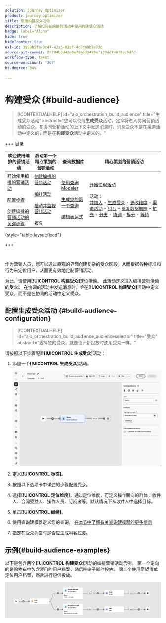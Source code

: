 ```yaml
---
solution: Journey Optimizer
product: journey optimizer
title: 使用构建受众活动
description: 了解如何在编排的活动中使用构建受众活动
badge: label="Alpha"
hide: true
hidefromtoc: true
exl-id: 3959b5fa-0c47-42a5-828f-4d7ca9b7e72d
source-git-commit: 28284b3d42a0e78add3470ef128dd740f9cc9dfd
workflow-type: tm+mt
source-wordcount: '367'
ht-degree: 34%

---
```


# 构建受众 {#build-audience}

>[!CONTEXTUALHELP]
>id="ajo_orchestration_build_audience"
>title="生成受众活动"
>abstract="您可以使用&#x200B;**生成受众**&#x200B;活动，定义将进入协同营销活动的受众。在协同营销活动的上下文中发送消息时，消息受众不是在渠道活动中定义的，而是在&#x200B;**构建受众**&#x200B;活动中定义的。"

+++ 目录

| 欢迎使用编排的营销活动 | 启动第一个精心策划的营销活动 | 查询数据库 | 精心策划的营销活动 |
|---|---|---|---|
| [开始使用编排的营销活动](../gs-orchestrated-campaigns.md)<br/><br/>[配置步骤](../configuration-steps.md)<br/><br/>[创建编排的营销活动的关键步骤](../gs-campaign-creation.md) | [创建编排的营销活动](../create-orchestrated-campaign.md)<br/><br/>[编排活动](../orchestrate-activities.md)<br/><br/>[启动并监视营销活动](../start-monitor-campaigns.md)<br/><br/>[报告](../reporting-campaigns.md) | [使用查询Modeler](../orchestrated-rule-builder.md)<br/><br/>[生成您的第一个查询](../build-query.md)<br/><br/>[编辑表达式](../edit-expressions.md) | [开始使用活动](about-activities.md)<br/><br/>活动：<br/>[并加入](and-join.md) - [生成受众](build-audience.md) - [更改维度](change-dimension.md) - [渠道活动](channels.md) - [组合](combine.md) - [重复数据删除](deduplication.md) - [扩充](enrichment.md) - [分支](fork.md) - [协调](reconciliation.md) - [拆分](split.md) - [等待](wait.md) |

{style="table-layout:fixed"}

+++

<br/>

作为营销人员，您可以通过直观的界面创建复杂的受众区段，从而根据各种标准和行为来定位用户，从而更有效地定制营销活动。

为此，请使用&#x200B;**[!UICONTROL 构建受众]**&#x200B;定位活动。 此活动定义进入编排营销活动的受众。 在协调的活动中发送消息时，会在&#x200B;**[!UICONTROL 构建受众]**&#x200B;活动中定义受众，而不是在协调的活动中定义受众。

## 配置生成受众活动 {#build-audience-configuration}

>[!CONTEXTUALHELP]
>id="ajo_orchestration_build_audience_audienceselector"
>title="受众"
>abstract="选择您的受众，就像设计新投放时使用受众一样。"

请按照以下步骤配置&#x200B;**[!UICONTROL 生成受众]**&#x200B;活动：

1. 添加一个&#x200B;**[!UICONTROL 生成受众]**&#x200B;活动。

   ![](../assets/build-audience.png)

1. 定义&#x200B;**[!UICONTROL 标签]**。

1. 按照以下选项卡中详述的步骤配置受众。

1. 选择&#x200B;**[!UICONTROL 定位维度]**。通过定位维度，可定义操作面向的群体：收件人、合同受益人、操作人员、订阅者等。默认情况下从收件人中选择目标。

1. 单击&#x200B;**[!UICONTROL 继续]**。

1. 使用查询建模器定义您的查询。 [在本节中了解有关查询建模器的更多信息](../orchestrated-rule-builder.md)

1. 指定在受众为空时是否应生成叫客过渡。

## 示例{#build-audience-examples}

以下是包含两个&#x200B;**[!UICONTROL 构建受众]**&#x200B;活动的编排营销活动示例。 第一个定向的是购物车中包含项目的用户档案，随后是电子邮件投放。 第二个使用愿望清单定位用户档案，然后进行短信投放。

![](../assets/build-audience-2.png)
